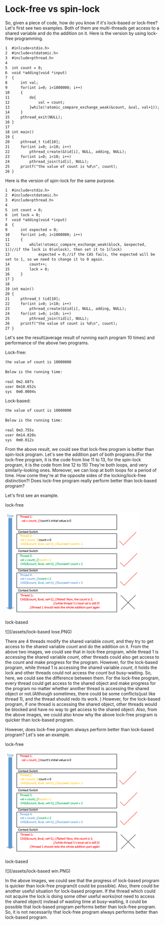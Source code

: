 # Lock-free vs spin-lock

So, given a piece of code, how do you know if it's lock-based or lock-free? Let's first see two examples. Both of them are multi-threads get access to a shared variable and do the addition on it. Here is the version by using lock-free programming.

```
1  #inlcude<stdio.h>
2  #include<stdatomic.h>
3  #include<pthread.h>
4
5  int count = 0;                     
6  void *adding(void *input)
7  {
8      int val;
9      for(int i=0; i<1000000; i++)
10     {
11         do{
12             val = count;
13         }while(!atomic_compare_exchange_weak(&count, &val, val+1));
14     }
15     pthread_exit(NULL);
16 }
17
18 int main()
19 {
20     pthread_t tid[10];
21     for(int i=0; i<10; i++)
22         pthread_create(&tid[i], NULL, adding, NULL);
23     for(int i=0; i<10; i++)
24         pthread_join(tid[i], NULL);
25     printf("the value of count is %d\n", count);
26 }
```

Here is the version of spin-lock for the same purpose.

```
1  #include<stdio.h>
2  #include<stdatomic.h>
3  #include<pthread.h>
4   
5  int count = 0;                     
6  int lock = 0;
7  void *adding(void *input)
8  {
9      int expected = 0;
10     for(int i=0; i<1000000; i++)
11     {
12         while(!atomic_compare_exchange_weak(&lock, &expected, 1))//if the lock is 0(unlock), then set it to 1(lock)
13             expected = 0;//if the CAS fails, the expected will be set to 1, so we need to change it to 0 again.
14         count++;
15         lock = 0;
16     }
17 }
18
19 int main()
20 {
21     pthread_t tid[10];
22     for(int i=0; i<10; i++)
23         pthread_create(&tid[i], NULL, adding, NULL);
24     for(int i=0; i<10; i++)
25         pthread_join(tid[i], NULL);
26     printf("the value of count is %d\n", count);
27 }
```

Let's see the result\(average result of running each program 10 times\) and performance of the above two programs.

Lock-free:

```
the value of count is 10000000

Below is the running time:

real 0m2.687s
user 0m10.652s
sys  0m0.0004s
```

Lock-based:

```
the value of count is 10000000

Below is the running time:

real 0m3.755s
user 0m14.820s
sys  0m0.012s
```

From the above result, we could see that lock-free program is better than spin-lock program. Let's see the addition part of both programs.\(For the lock-free program, it is the code from line 11 to 13, for the spin-lock program, it is the code from line 12 to 15\) They're both loops, and very similarly-looking ones. Moreover, we can loop at both loops for a period of time. How come they're at the opposite sides of the locking/lock-free distinction?! Does lock-free program really perform better than lock-based program?

Let's first see an example.

lock-free

![](/assets/lock-free-win.PNG)

lock-based

![](/assets/lock-based lose.PNG)

There are 4 threads modify the shared variable _count_, and they try to get access to the shared variable _count_ and do the addition on it. From the above two images, we could see that in lock-free program, while thread 1 is accessing the shared variable _count_, other threads could also get access to the _count_ and make progress for the program. However, for the lock-based program, while thread 1 is accessing the shared variable _count_, it holds the lock and other threads could not access the _count_ but busy-waiting. So, here, we could see the difference between them. For the lock-free program, every thread could get access to the shared object and make progress for the program no matter whether another thread is accessing the shared object or not.\(Although sometimes, there could be some conflicts\(just like thread 1\), and the thread should redo its work. \) However, for the lock-based program, if one thread is accessing the shared object, other threads would be blocked and have no way to get access to the shared object. Also, from the above images, we could also know why the above lock-free program is quicker than lock-based program.

However, does lock-free program always perform better than lock-based program? Let's see an example.

lock-free

![](/assets/lock-free-win.PNG)

lock-based

![](/assets/lock-based win.PNG)

In the above images, we could see that the progress of lock-based program is quicker than lock-free program\(it could be possible\). Also, there could be another useful situation for lock-based program. If the thread which could not acquire the lock is doing some other useful works(not need to access the shared object) instead of wasting time at busy-waiting, it could be possible that lock-based program performs better than lock-free program. So, it is not necessarily that lock-free program always performs better than lock-based program.

